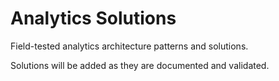 # Analytics Solutions

Field-tested analytics architecture patterns and solutions.

Solutions will be added as they are documented and validated.
